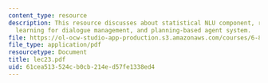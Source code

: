 ```yaml
---
content_type: resource
description: This resource discusses about statistical NLU component, reinforcement
  learning for dialogue management, and planning-based agent system.
file: https://ol-ocw-studio-app-production.s3.amazonaws.com/courses/6-864-advanced-natural-language-processing-fall-2005/61cea513524cb0cb214ed57fe1338ed4_lec23.pdf
file_type: application/pdf
resourcetype: Document
title: lec23.pdf
uid: 61cea513-524c-b0cb-214e-d57fe1338ed4
---
```

